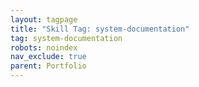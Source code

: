```yaml
---
layout: tagpage
title: "Skill Tag: system-documentation"
tag: system-documentation
robots: noindex
nav_exclude: true
parent: Portfolio
---
```

